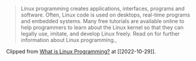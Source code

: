 > Linux programming creates applications, interfaces, programs and software. Often, Linux code is used on desktops, real-time programs and embedded systems. Many free tutorials are available online to help programmers to learn about the Linux kernel so that they can legally use, imitate, and develop Linux freely. Read on for further information about Linux programming.,

Clipped from [What is Linux Programming?](https://learn.org/articles/What_is_Linux_Programming.html) at [[2022-10-29]].


